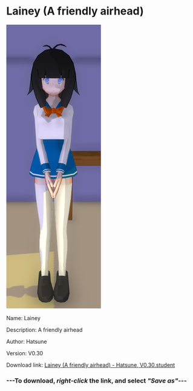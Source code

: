 # Lainey (A friendly airhead)

<img src = "https://raw.githubusercontent.com/Arbiter1223/Daigaku-Gurashi-Custom-Students/master/Students/Files/Lainey%20(A%20friendly%20airhead).png">

Name: Lainey

Description: A friendly airhead

Author: Hatsune

Version: V0.30

Download link: <a href="https://raw.githubusercontent.com/Arbiter1223/Daigaku-Gurashi-Custom-Students/master/Students/Files/Lainey%20(A%20friendly%20airhead)%20-%20Hatsune%2C%20V0.30.student">Lainey (A friendly airhead) - Hatsune, V0.30.student</a>

### ---**To download, _right-click_ the link, and select _"Save as"_**---
